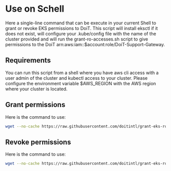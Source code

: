 # Use on Schell


Here a single-line command that can be execute in your current Shell to grant or revoke EKS permissions to DoiT. This script will install eksctl if it does not exist, will configure your .kube/config file with the name of the cluster provided and will run the grant-ro-accesses.sh script to give permissions to the DoiT arn:aws:iam::$account:role/DoiT-Support-Gateway.


## Requirements
You can run this script from a shell where you have aws cli access with a user admin of the cluster and kubectl access to your cluster.
Please configure the environment variable $AWS_REGION with the AWS region where your cluster is located.

## Grant permissions
Here is the command to use:
```bash
wget --no-cache https://raw.githubusercontent.com/doitintl/grant-eks-ro-access/feature/execute_on_shell/shell/execute_on_shell.sh -O execute_on_shell.sh && bash -i execute_on_shell.sh --grant
```

## Revoke permissions
Here is the command to use:
```bash
wget --no-cache https://raw.githubusercontent.com/doitintl/grant-eks-ro-access/feature/execute_on_shell/shell/execute_on_shell.sh -O execute_on_shell.sh && bash -i execute_on_shell.sh --revoke
```
